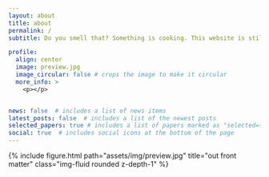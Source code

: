 ```yaml
---
layout: about
title: about
permalink: /
subtitle: Do you smell that? Something is cooking. This website is still a work in progress.

profile:
  align: center
  image: preview.jpg
  image_circular: false # crops the image to make it circular
  more_info: >
    <p></p> 


news: false  # includes a list of news items
latest_posts: false  # includes a list of the newest posts
selected_papers: true # includes a list of papers marked as "selected={true}"
social: true  # includes social icons at the bottom of the page
---
```


<div class="row justify-content-center text-center">
    <div class="col-md mt-3 mt-md-0 text-center">
        {% include figure.html path="assets/img/preview.jpg" title="out front matter" class="img-fluid rounded z-depth-1" %}
    </div>
</div>